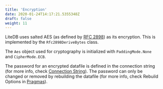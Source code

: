 ```yaml
---
title: 'Encryption'
date: 2020-01-24T14:17:21.5355348Z
draft: false
weight: 11
---
```


LiteDB uses salted AES (as defined by [RFC 2898](https://tools.ietf.org/html/rfc2898)) as its encryption. This is implemented by the `Rfc2898DeriveBytes` class.

The `Aes` object used for cryptography is initialized with `PaddingMode.None` and `CipherMode.ECB`.

The password for an encrypted datafile is defined in the connection string (for more info, check [Connection String](../connection-string)). The password can only be changed or removed by rebuilding the datafile (for more info, check Rebuild Options in [Pragmas](../pragmas#rebuildOptions)).